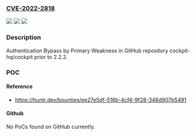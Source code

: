 ### [CVE-2022-2818](https://cve.mitre.org/cgi-bin/cvename.cgi?name=CVE-2022-2818)
![](https://img.shields.io/static/v1?label=Product&message=cockpit-hq%2Fcockpit&color=blue)
![](https://img.shields.io/static/v1?label=Version&message=n%2Fa&color=blue)
![](https://img.shields.io/static/v1?label=Vulnerability&message=CWE-305%20Authentication%20Bypass%20by%20Primary%20Weakness&color=brighgreen)

### Description

Authentication Bypass by Primary Weakness in GitHub repository cockpit-hq/cockpit prior to 2.2.2.

### POC

#### Reference
- https://huntr.dev/bounties/ee27e5df-516b-4cf4-9f28-346d907b5491

#### Github
No PoCs found on GitHub currently.

